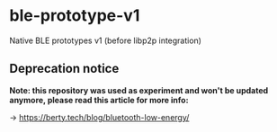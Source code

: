 # ble-prototype-v1
Native BLE prototypes v1 (before libp2p integration)

## Deprecation notice

**Note: this repository was used as experiment and won't be updated anymore, please read this article for more info:**

-> https://berty.tech/blog/bluetooth-low-energy/
